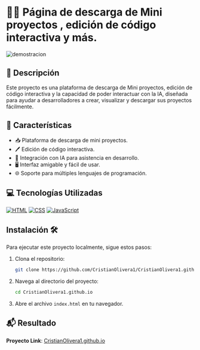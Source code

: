 # 👨‍💻 Página de descarga de Mini proyectos , edición de código interactiva y más.

![demostracion](https://github.com/user-attachments/assets/23a9324c-a0f4-4d22-865d-84acf1319bf7)

## 📝 Descripción
Este proyecto es una plataforma de descarga de Mini proyectos, edición de código interactiva y la capacidad de poder interactuar con la IA, diseñada para ayudar a desarrolladores a crear, visualizar y descargar sus proyectos fácilmente.

## 🌟 Características
- 📥 Plataforma de descarga de mini proyectos.
- 🖊️ Edición de código interactiva.
- 🤖 Integración con IA para asistencia en desarrollo.
- 🖥️ Interfaz amigable y fácil de usar.
- 🌐 Soporte para múltiples lenguajes de programación.

## 💻 Tecnologías Utilizadas
[![HTML](https://img.shields.io/badge/HTML-66.1%25-orange?logo=html5)](https://developer.mozilla.org/es/docs/Web/HTML)
[![CSS](https://img.shields.io/badge/CSS-19.0%25-blue?logo=css3)](https://developer.mozilla.org/es/docs/Web/CSS)
[![JavaScript](https://img.shields.io/badge/JavaScript-14.9%25-yellow?logo=javascript)](https://developer.mozilla.org/es/docs/Web/JavaScript)

## Instalación 🛠️
Para ejecutar este proyecto localmente, sigue estos pasos:

1. Clona el repositorio:
    ```bash
    git clone https://github.com/CristianOlivera1/CristianOlivera1.github.io.git
    ```
2. Navega al directorio del proyecto:
    ```bash
    cd CristianOlivera1.github.io
    ```
3. Abre el archivo `index.html` en tu navegador.

## 📬 Resultado
**Proyecto Link**: [CristianOlivera1.github.io](https://CristianOlivera1.github.io)

